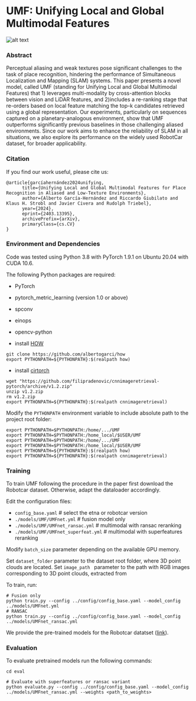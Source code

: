 # UMF: Unifying Local and Global Multimodal Features
![alt text](figures/UMF_architecture.png "UMF architecture")


### Abstract

Perceptual aliasing and weak textures pose significant challenges to the task of place recognition, hindering the performance of Simultaneous Localization and Mapping (SLAM) systems. This paper presents a novel model, called UMF (standing for Unifying Local and Global Multimodal Features) that 1) leverages multi-modality by cross-attention blocks between vision and LiDAR features, and 2)includes a re-ranking stage that re-orders based on local feature matching the top-k candidates retrieved using a global representation. Our experiments, particularly on sequences captured on a planetary-analogous environment, show that UMF outperforms significantly previous baselines in those challenging aliased environments. Since our work aims to enhance the reliability of SLAM in all situations, we also explore its performance on the widely used RobotCar dataset, for broader applicability.

### Citation
If you find our work useful, please cite us:
```
@article{garcíahernández2024unifying,
      title={Unifying Local and Global Multimodal Features for Place Recognition in Aliased and Low-Texture Environments}, 
      author={Alberto García-Hernández and Riccardo Giubilato and Klaus H. Strobl and Javier Civera and Rudolph Triebel},
      year={2024},
      eprint={2403.13395},
      archivePrefix={arXiv},
      primaryClass={cs.CV}
}
```


### Environment and Dependencies

Code was tested using Python 3.8 with PyTorch 1.9.1 on Ubuntu 20.04 with CUDA 10.6.

The following Python packages are required:
* PyTorch
* pytorch_metric_learning (version 1.0 or above)
* spconv
* einops
* opencv-python



*  install [HOW](https://github.com/albertogarci/how)
```
git clone https://github.com/albertogarci/how
export PYTHONPATH=${PYTHONPATH}:$(realpath how)
```

*  install [cirtorch](https://github.com/filipradenovic/cnnimageretrieval-pytorch/)
```
wget "https://github.com/filipradenovic/cnnimageretrieval-pytorch/archive/v1.2.zip"
unzip v1.2.zip
rm v1.2.zip
export PYTHONPATH=${PYTHONPATH}:$(realpath cnnimageretrieval)
```

Modify the `PYTHONPATH` environment variable to include absolute path to the project root folder: 
```export PYTHONPATH
export PYTHONPATH=$PYTHONPATH:/home/.../UMF
export PYTHONPATH=$PYTHONPATH:/home_local/$USER/UMF
export PYTHONPATH=$PYTHONPATH:/home/.../UMF
export PYTHONPATH=$PYTHONPATH:/home_local/$USER/UMF
export PYTHONPATH=${PYTHONPATH}:$(realpath how)
export PYTHONPATH=${PYTHONPATH}:$(realpath cnnimageretrieval)
```



### Training

To train UMF following the procedure in the paper first download the Robotcar dataset. Otherwise, adapt the dataloader accordingly.

Edit the configuration files:
- `config_base.yaml`      # select the etna or robotcar version
- `./models/UMF/UMFnet.yml`            # fusion model only
- `./models/UMF/UMFnet_ransac.yml`     # multimodal with ransac reranking 
- `./models/UMF/UMFnet_superfeat.yml`  # multimodal with superfeatures reranking 

Modify `batch_size` parameter depending on the available GPU memory. 


Set `dataset_folder` parameter to the dataset root folder, where 3D point clouds are located.
Set `image_path ` parameter to the path with RGB images corresponding to 3D point clouds, extracted from 


To train, run:

```train 
# Fusion only
python train.py --config ../config/config_base.yaml --model_config ../models/UMFnet.yml
# RANSAC
python train.py --config ../config/config_base.yaml --model_config ../models/UMFnet_ransac.yml
```
We provide the pre-trained models for the Robotcar datatset ([link](https://drive.google.com/drive/folders/1MXOhMC6wxjU0FjsDM1GzUIzJJ0e-5mjQ?usp=sharing)).


### Evaluation

To evaluate pretrained models run the following commands:

```
cd eval

# Evaluate with superfeatures or ransac variant
python evaluate.py --config ../config/config_base.yaml --model_config ../models/UMFnet_ransac.yml --weights <path_to_weights>

```
